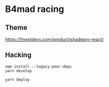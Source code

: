# B4mad racing

## Theme

https://finestdevs.com/product/shadepro-react/

## Hacking

```
npm install --legacy-peer-deps
yarn develop
```

```
yarn deploy
```
